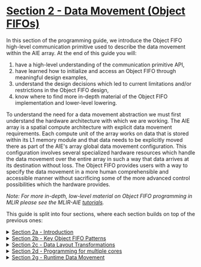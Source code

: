 <!---//===- README.md ---------------------------------------*- Markdown -*-===//
//
// This file is licensed under the Apache License v2.0 with LLVM Exceptions.
// See https://llvm.org/LICENSE.txt for license information.
// SPDX-License-Identifier: Apache-2.0 WITH LLVM-exception
//
// Copyright (C) 2024, Advanced Micro Devices, Inc.
// 
//===----------------------------------------------------------------------===//-->

# <ins>Section 2 - Data Movement (Object FIFOs)</ins>

In this section of the programming guide, we introduce the Object FIFO high-level communication primitive used to describe the data movement within the AIE array. At the end of this guide you will:
1. have a high-level understanding of the communication primitive API,
2. have learned how to initialize and access an Object FIFO through meaningful design examples,
3. understand the design decisions which led to current limitations and/or restrictions in the Object FIFO design,
4. know where to find more in-depth material of the Object FIFO implementation and lower-level lowering.

To understand the need for a data movement abstraction we must first understand the hardware architecture with which we are working. The AIE array is a spatial compute architecture with explicit data movement requirements. Each compute unit of the array works on data that is stored within its L1 memory module and that data needs to be explicitly moved there as part of the AIE's array global data movement configuration. This configuration involves several specialized hardware resources which handle the data movement over the entire array in such a way that data arrives at its destination without loss. The Object FIFO provides users with a way to specify the data movement in a more human comprehensible and accessible manner without sacrificing some of the more advanced control possibilities which the hardware provides.

*Note: For more in-depth, low-level material on Object FIFO programming in MLIR please see the MLIR-AIE [tutorials](../mlir_tutorials).*

This guide is split into four sections, where each section builds on top of the previous ones:

<details><summary><a href="./section-2a">Section 2a - Introduction</a></summary>

* Initializing an Object FIFO
* Accessing the objects of an Object FIFO
* Object FIFOs with same producer / consumer
</details>
<details><summary><a href="./section-2b">Section 2b - Key Object FIFO Patterns</a></summary>

* Introduce data movement patterns supported by the Object FIFO
    * Reuse
    * Broadcast
    * Distribute
    * Join
</details>
<details><summary><a href="./section-2c">Section 2c - Data Layout Transformations</a></summary>

* Introduce data layout transformation capabilities
</details>
<details><summary><a href="./section-2d">Section 2d - Programming for multiple cores</a></summary>

* Walkthrough of the process of efficiently upgrading to designs with multiple cores
</details>
<details><summary><a href="./section-2g">Section 2g - Runtime Data Movement</a></summary>

* Walkthrough of the process of managing runtime data movement from/to host memory to/from the AIE array
</details>